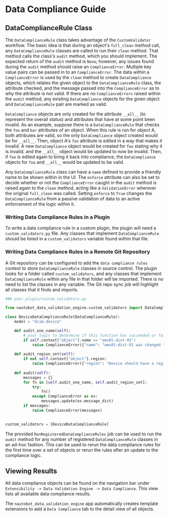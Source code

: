 # Data Compliance Guide

## DataComplianceRule Class

The `DataComplianceRule` class takes advantage of the `CustomValidator` workflow.  The basic idea is that during an object's `full_clean` method call, any `DataComplianceRule` classes are called to run their `clean` method.  That method calls the class's `audit` method, which you should implement.  The expected return of the `audit` method is `None`; however, any issues found during the `audit` method should raise an `ComplianceError`.  Multiple key value pairs can be passed in to an `ComplianceError`.  The data within a `ComplianceError` is used by the `clean` method to create `DataCompliance` objects, which relates the given object to the `DataComplianceRule` class, the attribute checked, and the message passed into the `ComplianceError` as to why the attribute is not valid.  If there are no `ComplianceErrors` raised within the `audit` method, any existing `DataCompliance` objects for the given object and `DataComplianceRule` pair are marked as valid.

`DataCompliance` objects are only created for the attribute `__all__` (to represent the overall status) and attributes that have at some point been invalid.  As an example, suppose there is a `DataComplianceRule` that checks the `foo` and `bar` attributes of an object.  When this rule is run for object A, both attributes are valid, so the only `DataCompliance` object created would be for `__all__`.  Then, object A's `foo` attribute is edited in a way that makes it invalid.  A new `DataCompliance` object would be created for `foo` stating why it is invalid, and the `__all__` object would be updated to now be invalid.  Then, if `foo` is edited again to bring it back into compliance, the `DataCompliance` objects for `foo` and `__all__` would be updated to be valid.

Any `DataComplianceRule` class can have a `name` defined to provide a friendly name to be shown within in the UI.  The `enforce` attribute can also be set to decide whether or not the `ComplianceError` caught in the `audit` method is raised again to the `clean` method, acting like a `ValidationError` wherever the original `full_clean` was called.  Setting `enforce` to `True` changes the `DataComplianceRule` from a passive validation of data to an active enforcement of the logic within it.

### Writing Data Compliance Rules in a Plugin

To write a data compliance rule in a custom plugin, the plugin will need a `custom_validators.py` file.  Any classes that implement `DataComplianceRule` should be listed in a `custom_validators` variable found within that file.

### Writing Data Compliance Rules in a Remote Git Repository

A Git repository can be configured to add the `data compliance rules` context to store `DataComplianceRule` classes in source control.  The plugin looks for a folder called `custom_validators`, and any classes that implement `DataComplianceRule` within any file in that folder will be imported.  There is no need to list the classes in any variable.  The Git repo sync job will highlight all classes that it finds and imports.

```python
### your_plugin/custom_validators.py

from nautobot_data_validation_engine.custom_validators import DataComplianceRule, ComplianceError

class DeviceDataComplianceRule(DataComplianceRule):
    model = "dcim.device"

    def audit_one_name(self):
        # your logic to determine if this function has succeeded or failed
        if self.context["object"].name == "ams01-dist-01":
            raise ComplianceError({"name": "ams01-dist-01 was changed to ams-rt01"})
    
    def audit_region_set(self):
        if not self.context["object"].region:
            raise ComplianceError({"region": "Device should have a region set."})
    
    def audit(self):
        messages = {}
        for fn in [self.audit_one_name, self.audit_region_set]:
            try:
                fn()
            except ComplianceError as ex:
                messages.update(ex.message_dict)
        if messages:
            raise ComplianceError(messages)
        

custom_validators = [DeviceDataComplianceRule]

```

The provided `RunRegisteredDataComplianceRules` job can be used to run the `audit` method for any number of registered `DataComplianceRule` classes in an ad-hoc fashion.  This can be used to rerun the data compliance rules for the first time over a set of objects or rerun the rules after an update to the compliance logic.

## Viewing Results

All data compliance objects can be found on the navigation bar under `Extensibility -> Data Validation Engine -> Data Compliance`. This view lists all available data compliance results.

The `nautobot_data_validation_engine` app automatically creates template extensions to add a `Data Compliance` tab to the detail view of all objects.